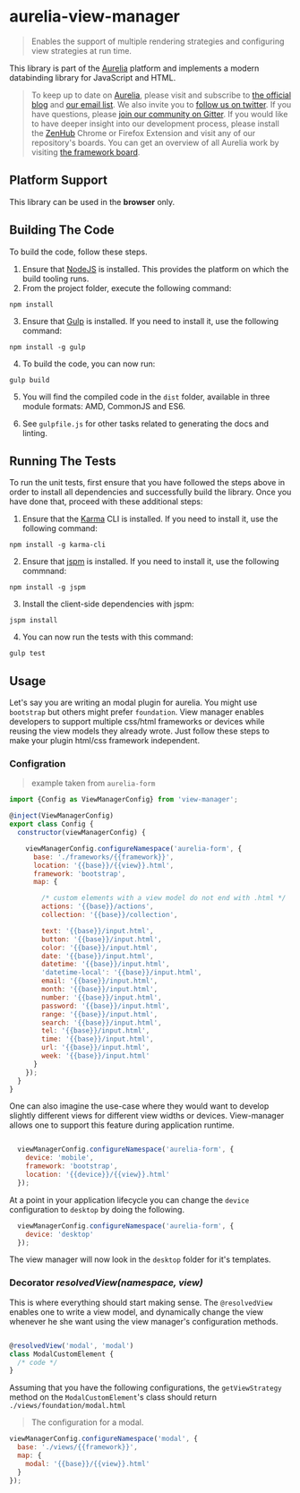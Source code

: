 # aurelia-view-manager

> Enables the support of multiple rendering strategies and configuring view
> strategies at run time.

This library is part of the [Aurelia](http://www.aurelia.io/) platform and implements a modern databinding library for JavaScript and HTML.

> To keep up to date on [Aurelia](http://www.aurelia.io/), please visit and subscribe to [the official blog](http://blog.durandal.io/) and [our email list](http://durandal.us10.list-manage1.com/subscribe?u=dae7661a3872ee02b519f6f29&id=3de6801ccc). We also invite you to [follow us on twitter](https://twitter.com/aureliaeffect). If you have questions, please [join our community on Gitter](https://gitter.im/aurelia/discuss). If you would like to have deeper insight into our development process, please install the [ZenHub](https://zenhub.io) Chrome or Firefox Extension and visit any of our repository's boards. You can get an overview of all Aurelia work by visiting [the framework board](https://github.com/aurelia/framework#boards).

## Platform Support

This library can be used in the **browser** only.

## Building The Code

To build the code, follow these steps.

1. Ensure that [NodeJS](http://nodejs.org/) is installed. This provides the platform on which the build tooling runs.
2. From the project folder, execute the following command:

  ```shell
  npm install
  ```
3. Ensure that [Gulp](http://gulpjs.com/) is installed. If you need to install it, use the following command:

  ```shell
  npm install -g gulp
  ```
4. To build the code, you can now run:

  ```shell
  gulp build
  ```
5. You will find the compiled code in the `dist` folder, available in three module formats: AMD, CommonJS and ES6.

6. See `gulpfile.js` for other tasks related to generating the docs and linting.

## Running The Tests

To run the unit tests, first ensure that you have followed the steps above in order to install all dependencies and successfully build the library. Once you have done that, proceed with these additional steps:

1. Ensure that the [Karma](http://karma-runner.github.io/) CLI is installed. If you need to install it, use the following command:

  ```shell
  npm install -g karma-cli
  ```
2. Ensure that [jspm](http://jspm.io/) is installed. If you need to install it, use the following commnand:

  ```shell
  npm install -g jspm
  ```
3. Install the client-side dependencies with jspm:

  ```shell
  jspm install
  ```

4. You can now run the tests with this command:

  ```shell
  gulp test
  ```

## Usage

Let's say you are writing an modal plugin for aurelia. You might use
`bootstrap` but others might prefer `foundation`. View manager enables developers to
support multiple css/html frameworks or devices while reusing the view models
they already wrote. Just follow these steps to make your plugin html/css
framework independent.

### Configration

> example taken from `aurelia-form`

```javascript
import {Config as ViewManagerConfig} from 'view-manager';

@inject(ViewManagerConfig)
export class Config {
  constructor(viewManagerConfig) {

    viewManagerConfig.configureNamespace('aurelia-form', {
      base: './frameworks/{{framework}}',
      location: '{{base}}/{{view}}.html',
      framework: 'bootstrap',
      map: {

        /* custom elements with a view model do not end with .html */
        actions: '{{base}}/actions',
        collection: '{{base}}/collection',

        text: '{{base}}/input.html',
        button: '{{base}}/input.html',
        color: '{{base}}/input.html',
        date: '{{base}}/input.html',
        datetime: '{{base}}/input.html',
        'datetime-local': '{{base}}/input.html',
        email: '{{base}}/input.html',
        month: '{{base}}/input.html',
        number: '{{base}}/input.html',
        password: '{{base}}/input.html',
        range: '{{base}}/input.html',
        search: '{{base}}/input.html',
        tel: '{{base}}/input.html',
        time: '{{base}}/input.html',
        url: '{{base}}/input.html',
        week: '{{base}}/input.html'
      }
    });
  }
}
```

One can also imagine the use-case where they would want to develop slightly
different views for different view widths or devices. View-manager allows one to
support this feature during application runtime.

```javascript

  viewManagerConfig.configureNamespace('aurelia-form', {
    device: 'mobile',
    framework: 'bootstrap',
    location: '{{device}}/{{view}}.html'
  });

```

At a point in your application lifecycle you can change the `device` configuration
to `desktop` by doing the following.

```javascript
  viewManagerConfig.configureNamespace('aurelia-form', {
    device: 'desktop'
  });
```

The view manager will now look in the `desktop` folder for it's templates.

### Decorator *resolvedView(namespace, view)*

This is where everything should start making sense. The `@resolvedView` enables
one to write a view model, and dynamically change the view whenever he she want
using the view manager's configuration methods.


```javascript

@resolvedView('modal', 'modal')
class ModalCustomElement {
  /* code */
}
```

Assuming that you have the following configurations, the `getViewStrategy`
method on the `ModalCustomElement`'s class should return
`./views/foundation/modal.html`

> The configuration for a modal.

```javascript
viewManagerConfig.configureNamespace('modal', {
  base: './views/{{framework}}',
  map: {
    modal: '{{base}}/{{view}}.html'
  }
});
```
